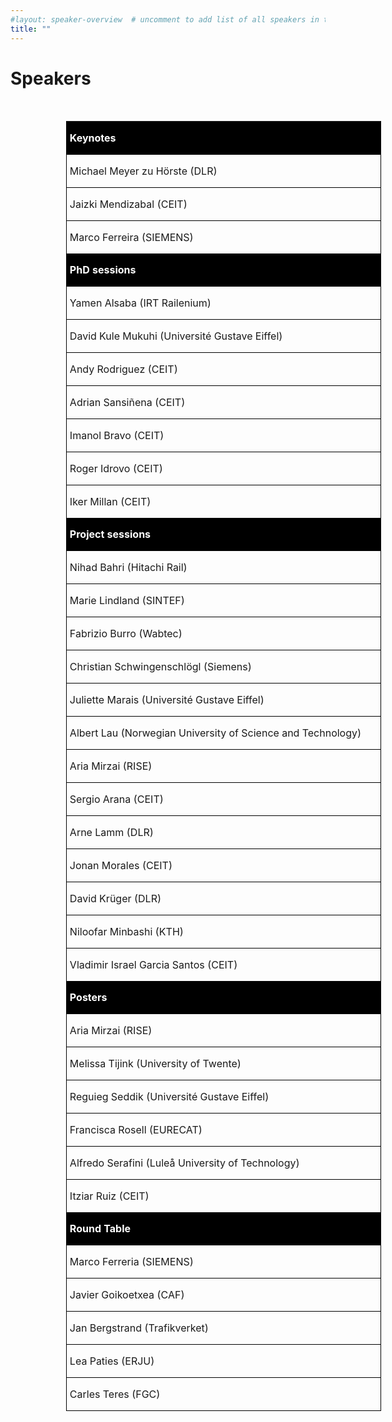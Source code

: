 ```yaml
---
#layout: speaker-overview  # uncomment to add list of all speakers in the end.
title: ""
---
```


# Speakers
<br />

<table class=MsoNormalTable border=0 cellspacing=0 cellpadding=0
 style='margin-left:66.9pt;border-collapse:collapse;mso-yfti-tbllook:1184'>
 <tr style='mso-yfti-irow:0;mso-yfti-firstrow:yes;height:15.0pt'>
  <td width=500 style='width:400pt;border-top:none;border-left:solid windowtext 1.0pt;
  border-bottom:none;border-right:solid windowtext 1.0pt;background:black;
  padding:0cm 3.5pt 0cm 3.5pt;height:15.0pt'>
  <p class=MsoNormal><b><span style='color:white;mso-color-alt:windowtext'>Keynotes</span></b><o:p></o:p></p>
  </td>
 </tr>
 <tr style='mso-yfti-irow:1;height:14.25pt'>
  <td width=500 style='width:400pt;border:solid windowtext 1.0pt;border-bottom:
  none;padding:0cm 3.5pt 0cm 3.5pt;height:14.25pt'>
  <p class=MsoNormal><span lang=DE style='mso-ansi-language:DE'>Michael Meyer
  zu Hörste (DLR)<o:p></o:p></span></p>
  </td>
 </tr>
 <tr style='mso-yfti-irow:2;height:14.25pt'>
  <td width=500 style='width:400pt;border:solid windowtext 1.0pt;border-bottom:
  none;padding:0cm 3.5pt 0cm 3.5pt;height:14.25pt'>
  <p class=MsoNormal>Jaizki Mendizabal (CEIT)<o:p></o:p></p>
  </td>
 </tr>
 <tr style='mso-yfti-irow:3;height:14.25pt'>
  <td width=500 style='width:400pt;border:solid windowtext 1.0pt;border-bottom:
  none;padding:0cm 3.5pt 0cm 3.5pt;height:14.25pt'>
  <p class=MsoNormal>Marco Ferreira (SIEMENS)<o:p></o:p></p>
  </td>
 </tr>
 <tr style='mso-yfti-irow:4;height:15.0pt'>
  <td width=500 style='width:400pt;border-top:none;border-left:solid windowtext 1.0pt;
  border-bottom:none;border-right:solid windowtext 1.0pt;background:black;
  padding:0cm 3.5pt 0cm 3.5pt;height:15.0pt'>
  <p class=MsoNormal><b><span style='color:white;mso-color-alt:windowtext'>PhD
  sessions</span></b><o:p></o:p></p>
  </td>
 </tr>
 <tr style='mso-yfti-irow:5;height:14.25pt'>
  <td width=500 style='width:400pt;border:solid windowtext 1.0pt;border-bottom:
  none;padding:0cm 3.5pt 0cm 3.5pt;height:14.25pt'>
  <p class=MsoNormal>Yamen Alsaba (IRT <span class=SpellE>Railenium</span>)<o:p></o:p></p>
  </td>
 </tr>
 <tr style='mso-yfti-irow:6;height:14.25pt'>
  <td width=500 style='width:400pt;border:solid windowtext 1.0pt;border-bottom:
  none;padding:0cm 3.5pt 0cm 3.5pt;height:14.25pt'>
  <p class=MsoNormal><span lang=DE style='mso-ansi-language:DE'>David Kule <span
  class=SpellE>Mukuhi</span> (<span class=SpellE>Université</span> Gustave
  Eiffel)<o:p></o:p></span></p>
  </td>
 </tr>
 <tr style='mso-yfti-irow:7;height:14.25pt'>
  <td width=500 style='width:400pt;border:solid windowtext 1.0pt;border-bottom:
  none;padding:0cm 3.5pt 0cm 3.5pt;height:14.25pt'>
  <p class=MsoNormal>Andy Rodriguez (CEIT)<o:p></o:p></p>
  </td>
 </tr>
 <tr style='mso-yfti-irow:8;height:14.25pt'>
  <td width=500 style='width:400pt;border:solid windowtext 1.0pt;border-bottom:
  none;padding:0cm 3.5pt 0cm 3.5pt;height:14.25pt'>
  <p class=MsoNormal>Adrian Sansiñena (CEIT)<o:p></o:p></p>
  </td>
 </tr>
 <tr style='mso-yfti-irow:9;height:14.25pt'>
  <td width=500 style='width:400pt;border:solid windowtext 1.0pt;border-bottom:
  none;padding:0cm 3.5pt 0cm 3.5pt;height:14.25pt'>
  <p class=MsoNormal>Imanol Bravo (CEIT)<o:p></o:p></p>
  </td>
 </tr>
 <tr style='mso-yfti-irow:10;height:14.25pt'>
  <td width=500 style='width:400pt;border:solid windowtext 1.0pt;border-bottom:
  none;padding:0cm 3.5pt 0cm 3.5pt;height:14.25pt'>
  <p class=MsoNormal>Roger Idrovo (CEIT)<o:p></o:p></p>
  </td>
 </tr>
 <tr style='mso-yfti-irow:11;height:14.25pt'>
  <td width=500 style='width:400pt;border:solid windowtext 1.0pt;border-bottom:
  none;padding:0cm 3.5pt 0cm 3.5pt;height:14.25pt'>
  <p class=MsoNormal>Iker Millan (CEIT)<o:p></o:p></p>
  </td>
 </tr>
 <tr style='mso-yfti-irow:12;height:15.0pt'>
  <td width=500 style='width:400pt;border-top:none;border-left:solid windowtext 1.0pt;
  border-bottom:none;border-right:solid windowtext 1.0pt;background:black;
  padding:0cm 3.5pt 0cm 3.5pt;height:15.0pt'>
  <p class=MsoNormal><b><span style='color:white;mso-color-alt:windowtext'>Project
  sessions</span></b><o:p></o:p></p>
  </td>
 </tr>
 <tr style='mso-yfti-irow:13;height:14.25pt'>
  <td width=500 style='width:400pt;border:solid windowtext 1.0pt;border-bottom:
  none;padding:0cm 3.5pt 0cm 3.5pt;height:14.25pt'>
  <p class=MsoNormal>Nihad Bahri (Hitachi Rail)<o:p></o:p></p>
  </td>
 </tr>
 <tr style='mso-yfti-irow:14;height:14.25pt'>
  <td width=500 style='width:400pt;border:solid windowtext 1.0pt;border-bottom:
  none;padding:0cm 3.5pt 0cm 3.5pt;height:14.25pt'>
  <p class=MsoNormal>Marie Lindland (SINTEF)<o:p></o:p></p>
  </td>
 </tr>
 <tr style='mso-yfti-irow:15;height:14.25pt'>
  <td width=500 style='width:400pt;border:solid windowtext 1.0pt;border-bottom:
  none;padding:0cm 3.5pt 0cm 3.5pt;height:14.25pt'>
  <p class=MsoNormal>Fabrizio Burro (Wabtec)<o:p></o:p></p>
  </td>
 </tr>
 <tr style='mso-yfti-irow:16;height:14.25pt'>
  <td width=500 style='width:400pt;border:solid windowtext 1.0pt;border-bottom:
  none;padding:0cm 3.5pt 0cm 3.5pt;height:14.25pt'>
  <p class=MsoNormal>Christian <span class=SpellE>Schwingenschlögl</span>
  (Siemens)<o:p></o:p></p>
  </td>
 </tr>
 <tr style='mso-yfti-irow:17;height:14.25pt'>
  <td width=500 style='width:400pt;border:solid windowtext 1.0pt;border-bottom:
  none;padding:0cm 3.5pt 0cm 3.5pt;height:14.25pt'>
  <p class=MsoNormal>Juliette Marais (Université Gustave Eiffel)<o:p></o:p></p>
  </td>
 </tr>
 <tr style='mso-yfti-irow:18;height:14.25pt'>
  <td width=500 style='width:400pt;border:solid windowtext 1.0pt;border-bottom:
  none;padding:0cm 3.5pt 0cm 3.5pt;height:14.25pt'>
  <p class=MsoNormal>Albert Lau (Norwegian University of Science and
  Technology)<o:p></o:p></p>
  </td>
 </tr>
 <tr style='mso-yfti-irow:19;height:14.25pt'>
  <td width=500 style='width:400pt;border:solid windowtext 1.0pt;border-bottom:
  none;padding:0cm 3.5pt 0cm 3.5pt;height:14.25pt'>
  <p class=MsoNormal>Aria Mirzai (RISE)<o:p></o:p></p>
  </td>
 </tr>
 <tr style='mso-yfti-irow:20;height:14.25pt'>
  <td width=500 style='width:400pt;border:solid windowtext 1.0pt;border-bottom:
  none;padding:0cm 3.5pt 0cm 3.5pt;height:14.25pt'>
  <p class=MsoNormal>Sergio Arana (CEIT)<o:p></o:p></p>
  </td>
 </tr>
 <tr style='mso-yfti-irow:21;height:14.25pt'>
  <td width=500 style='width:400pt;border:solid windowtext 1.0pt;border-bottom:
  none;padding:0cm 3.5pt 0cm 3.5pt;height:14.25pt'>
  <p class=MsoNormal>Arne Lamm (DLR)<o:p></o:p></p>
  </td>
 </tr>
 <tr style='mso-yfti-irow:22;height:14.25pt'>
  <td width=500 style='width:400pt;border:solid windowtext 1.0pt;border-bottom:
  none;padding:0cm 3.5pt 0cm 3.5pt;height:14.25pt'>
  <p class=MsoNormal>Jonan Morales (CEIT)<o:p></o:p></p>
  </td>
 </tr>
 <tr style='mso-yfti-irow:23;height:14.25pt'>
  <td width=500 style='width:400pt;border:solid windowtext 1.0pt;border-bottom:
  none;padding:0cm 3.5pt 0cm 3.5pt;height:14.25pt'>
  <p class=MsoNormal>David Krüger (DLR)<o:p></o:p></p>
  </td>
 </tr>
 <tr style='mso-yfti-irow:24;height:14.25pt'>
  <td width=500 style='width:400pt;border:solid windowtext 1.0pt;border-bottom:
  none;padding:0cm 3.5pt 0cm 3.5pt;height:14.25pt'>
  <p class=MsoNormal>Niloofar <span class=SpellE>Minbashi</span> (KTH)<o:p></o:p></p>
  </td>
 </tr>
 <tr style='mso-yfti-irow:25;height:14.25pt'>
  <td width=500 style='width:400pt;border:solid windowtext 1.0pt;border-bottom:
  none;padding:0cm 3.5pt 0cm 3.5pt;height:14.25pt'>
  <p class=MsoNormal><span lang=PT style='mso-ansi-language:PT'>Vladimir Israel
  Garcia Santos (CEIT)<o:p></o:p></span></p>
  </td>
 </tr>
 <tr style='mso-yfti-irow:26;height:15.0pt'>
  <td width=500 style='width:400pt;border-top:none;border-left:solid windowtext 1.0pt;
  border-bottom:none;border-right:solid windowtext 1.0pt;background:black;
  padding:0cm 3.5pt 0cm 3.5pt;height:15.0pt'>
  <p class=MsoNormal><b><span style='color:white;mso-color-alt:windowtext'>Posters</span></b><o:p></o:p></p>
  </td>
 </tr>
 <tr style='mso-yfti-irow:27;height:14.25pt'>
  <td width=500 style='width:400pt;border:solid windowtext 1.0pt;border-bottom:
  none;padding:0cm 3.5pt 0cm 3.5pt;height:14.25pt'>
  <p class=MsoNormal>Aria Mirzai (RISE)<o:p></o:p></p>
  </td>
 </tr>
 <tr style='mso-yfti-irow:28;height:14.25pt'>
  <td width=500 style='width:400pt;border:solid windowtext 1.0pt;border-bottom:
  none;padding:0cm 3.5pt 0cm 3.5pt;height:14.25pt'>
  <p class=MsoNormal>Melissa <span class=SpellE>Tijink</span> (University of
  Twente)<o:p></o:p></p>
  </td>
 </tr>
 <tr style='mso-yfti-irow:29;height:14.25pt'>
  <td width=500 style='width:400pt;border:solid windowtext 1.0pt;border-bottom:
  none;padding:0cm 3.5pt 0cm 3.5pt;height:14.25pt'>
  <p class=MsoNormal>Reguieg Seddik (Université  Gustave Eiffel)<o:p></o:p></p>
  </td>
 </tr>
 <tr style='mso-yfti-irow:30;height:14.25pt'>
  <td width=500 style='width:400pt;border:solid windowtext 1.0pt;border-bottom:
  none;padding:0cm 3.5pt 0cm 3.5pt;height:14.25pt'>
  <p class=MsoNormal>Francisca Rosell (EURECAT)<o:p></o:p></p>
  </td>
 </tr>
 <tr style='mso-yfti-irow:31;height:14.25pt'>
  <td width=500 style='width:400pt;border:solid windowtext 1.0pt;border-bottom:
  none;padding:0cm 3.5pt 0cm 3.5pt;height:14.25pt'>
  <p class=MsoNormal>Alfredo Serafini (<span class=SpellE>Luleå</span>
  University of Technology)<o:p></o:p></p>
  </td>
 </tr>
 <tr style='mso-yfti-irow:32;height:14.25pt'>
  <td width=500 style='width:400pt;border:solid windowtext 1.0pt;border-bottom:
  none;padding:0cm 3.5pt 0cm 3.5pt;height:14.25pt'>
  <p class=MsoNormal>Itziar Ruiz (CEIT)<o:p></o:p></p>
  </td>
 </tr>
 <tr style='mso-yfti-irow:33;height:15.0pt'>
  <td width=500 style='width:400pt;border-top:none;border-left:solid windowtext 1.0pt;
  border-bottom:none;border-right:solid windowtext 1.0pt;background:black;
  padding:0cm 3.5pt 0cm 3.5pt;height:15.0pt'>
  <p class=MsoNormal><b><span style='color:white;mso-color-alt:windowtext'>Round
  Table</span></b><o:p></o:p></p>
  </td>
 </tr>
 <tr style='mso-yfti-irow:34;height:14.25pt'>
  <td width=500 style='width:400pt;border:solid windowtext 1.0pt;border-bottom:
  none;padding:0cm 3.5pt 0cm 3.5pt;height:14.25pt'>
  <p class=MsoNormal>Marco Ferreria (SIEMENS)<o:p></o:p></p>
  </td>
 </tr>
 <tr style='mso-yfti-irow:35;height:14.25pt'>
  <td width=500 style='width:400pt;border:solid windowtext 1.0pt;border-bottom:
  none;padding:0cm 3.5pt 0cm 3.5pt;height:14.25pt'>
  <p class=MsoNormal>Javier Goikoetxea (CAF)<o:p></o:p></p>
  </td>
 </tr>
 <tr style='mso-yfti-irow:36;height:14.25pt'>
  <td width=500 style='width:400pt;border:solid windowtext 1.0pt;border-bottom:
  none;padding:0cm 3.5pt 0cm 3.5pt;height:14.25pt'>
  <p class=MsoNormal>Jan Bergstrand (<span class=SpellE>Trafikverket</span>)<o:p></o:p></p>
  </td>
 </tr>
 <tr style='mso-yfti-irow:37;height:14.25pt'>
  <td width=500 style='width:400pt;border:solid windowtext 1.0pt;padding:
  0cm 3.5pt 0cm 3.5pt;height:14.25pt'>
  <p class=MsoNormal>Lea <span class=SpellE>Paties</span> (ERJU)<o:p></o:p></p>
  </td>
 </tr>
 <tr style='mso-yfti-irow:38;mso-yfti-lastrow:yes;height:14.25pt'>
  <td width=500 style='width:400pt;border:solid windowtext 1.0pt;border-top:
  none;mso-border-top-alt:solid windowtext 1.0pt;padding:0cm 3.5pt 0cm 3.5pt;
  height:14.25pt'>
  <p class=MsoNormal>Carles Teres (FGC)<o:p></o:p></p>
  </td>
 </tr>
</table>
